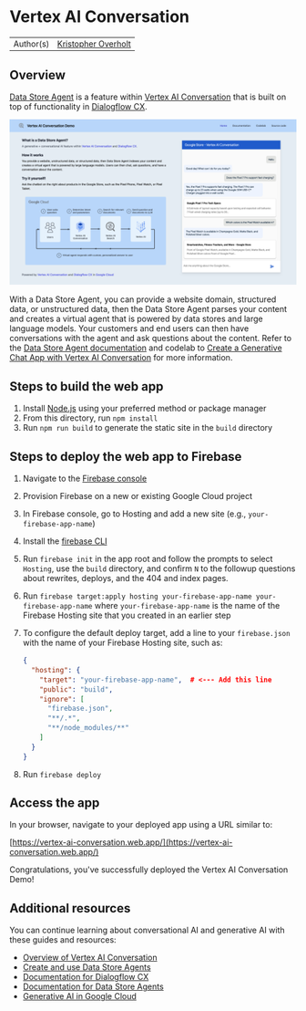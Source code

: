 # Vertex AI Conversation

|           |                                                     |
| --------- | --------------------------------------------------- |
| Author(s) | [Kristopher Overholt](https://github.com/koverholt) |

## Overview

[Data Store Agent](https://cloud.google.com/generative-ai-app-builder/docs/agent-intro)
is a feature within
[Vertex AI Conversation](https://cloud.google.com/generative-ai-app-builder)
that is built on top of functionality in
[Dialogflow CX](https://cloud.google.com/dialogflow).

![Vertex AI Conversation Demo](static/vertex-ai-conversation.png)

With a Data Store Agent, you can provide a website domain, structured data, or
unstructured data, then the Data Store Agent parses your content and creates a
virtual agent that is powered by data stores and large language models. Your
customers and end users can then have conversations with the agent and ask
questions about the content. Refer to the
[Data Store Agent documentation](https://cloud.google.com/generative-ai-app-builder/docs/agent-usage)
and codelab to
[Create a Generative Chat App with Vertex AI Conversation](https://codelabs.developers.google.com/codelabs/vertex-ai-conversation)
for more information.

## Steps to build the web app

1. Install [Node.js](https://nodejs.org/en) using your preferred method or
   package manager
1. From this directory, run `npm install`
1. Run `npm run build` to generate the static site in the `build` directory

## Steps to deploy the web app to Firebase

1. Navigate to the [Firebase console](https://console.firebase.google.com/)
1. Provision Firebase on a new or existing Google Cloud project
1. In Firebase console, go to Hosting and add a new site (e.g.,
   `your-firebase-app-name`)
1. Install the [firebase CLI](https://firebase.google.com/docs/cli)
1. Run `firebase init` in the app root and follow the prompts to select
   `Hosting`, use the `build` directory, and confirm `N` to the followup
   questions about rewrites, deploys, and the 404 and index pages.
1. Run
   `firebase target:apply hosting your-firebase-app-name your-firebase-app-name`
   where `your-firebase-app-name` is the name of the Firebase Hosting site that
   you created in an earlier step
1. To configure the default deploy target, add a line to your `firebase.json`
   with the name of your Firebase Hosting site, such as:

   ```json
   {
     "hosting": {
       "target": "your-firebase-app-name",  # <--- Add this line
       "public": "build",
       "ignore": [
         "firebase.json",
         "**/.*",
         "**/node_modules/**"
       ]
     }
   }
   ```

1. Run `firebase deploy`

## Access the app

In your browser, navigate to your deployed app using a URL similar to:

[https://vertex-ai-conversation.web.app/](https://vertex-ai-conversation.web.app/)

Congratulations, you've successfully deployed the Vertex AI Conversation Demo!

## Additional resources

You can continue learning about conversational AI and generative AI with
these guides and resources:

- [Overview of Vertex AI Conversation](https://cloud.google.com/generative-ai-app-builder/docs/agent-intro)
- [Create and use Data Store Agents](https://cloud.google.com/generative-ai-app-builder/docs/agent-usage)
- [Documentation for Dialogflow CX](https://cloud.google.com/dialogflow/cx/docs)
- [Documentation for Data Store Agents](https://cloud.google.com/dialogflow/cx/docs/concept/data-store-agent)
- [Generative AI in Google Cloud](https://cloud.google.com/ai/generative-ai)
